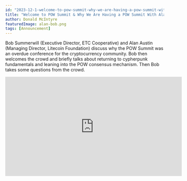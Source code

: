 ```yaml
---
id: "2023-12-1-welcome-to-pow-summit-why-we-are-having-a-pow-summit-with-alan-austin-and-bob-summerwill-en"
title: "Welcome to POW Summit & Why We Are Having a POW Summit With Alan Austin and Bob Summerwill"
author: Donald McIntyre
featuredImage: alan-bob.png
tags: [Announcement]
---
```


Bob Summerwill (Executive Director, ETC Cooperative) and Alan Austin (Managing Director, Litecoin Foundation) discuss why the POW Summit was an overdue conference for the cryptocurrency community. Bob then welcomes the crowd and briefly talks about returning to cypherpunk fundamentals and leaning into the POW consensus mechanism. Then Bob takes some questions from the crowd. 

<iframe width="560" height="315" src="https://www.youtube.com/embed/xWGDTsiitiU?si=ePelQ0GPlEmDrNJh" title="YouTube video player" frameborder="0" allow="accelerometer; autoplay; clipboard-write; encrypted-media; gyroscope; picture-in-picture; web-share" allowfullscreen></iframe>
